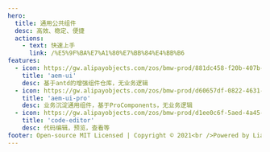 ```yaml
---
hero:
  title: 通用公共组件
  desc: 高效、稳定、便捷
  actions:
    - text: 快速上手
      link: /%E5%9F%BA%E7%A1%80%E7%BB%84%E4%BB%B6
features:
  - icon: https://gw.alipayobjects.com/zos/bmw-prod/881dc458-f20b-407b-947a-95104b5ec82b/k79dm8ih_w144_h144.png
    title: 'aem-ui'
    desc: 基于antd的增强组件仓库，无业务逻辑
  - icon: https://gw.alipayobjects.com/zos/bmw-prod/d60657df-0822-4631-9d7c-e7a869c2f21c/k79dmz3q_w126_h126.png
    title: 'aem-ui-pro'
    desc: 业务沉淀通用组件，基于ProComponents，无业务逻辑
  - icon: https://gw.alipayobjects.com/zos/bmw-prod/d1ee0c6f-5aed-4a45-a507-339a4bfe076c/k7bjsocq_w144_h144.png
    title: 'code-editor'
    desc: 代码编辑，预览，查看等
footer: Open-source MIT Licensed | Copyright © 2021<br />Powered by Liang.Wang
---
```

